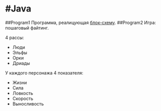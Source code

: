 #Java
====
##Program1
Программа, реалицующая [блок-схему](https://github.com/likvidator/Java/blob/master/Program1/zX0Lo_i_xys.jpg). 
##Program2
Игра: пошаговый файтинг. 

4 рассы:
* Люди
* Эльфы
* Орки
* Дриады

У каждого персонажа 4 показателя:
* Жизни
* Сила
* Ловкость
* Скорость
* Выносливость
